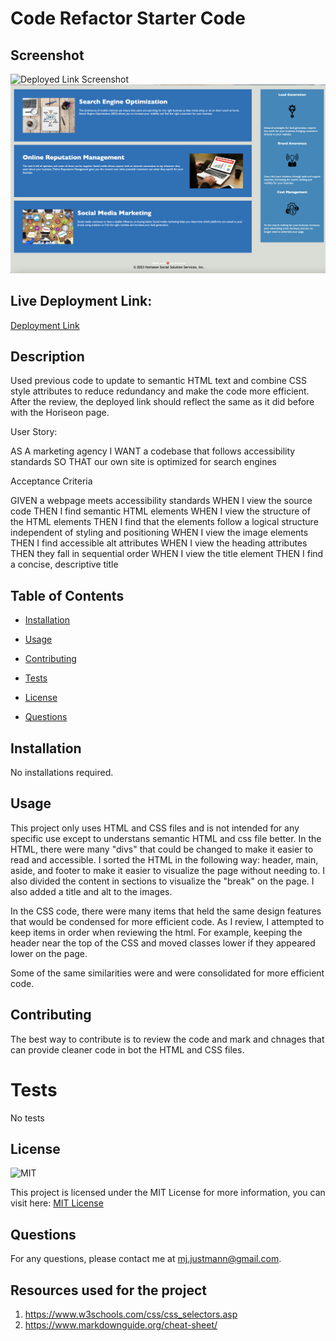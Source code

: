 # Code Refactor Starter Code

## Screenshot

![Deployed Link Screenshot](./assets/images/Screenshot1.png)
![Deployed Link Screenshot](./assets/images/Screenshot2.png)

## Live Deployment Link:

[Deployment Link](https://mjjust31.github.io/Code.Refactor)

## Description

Used previous code to update to semantic HTML text and combine CSS style attributes to reduce redundancy and make the code more efficient. After the review, the deployed link should reflect the same as it did before with the Horiseon page.

User Story:

AS A marketing agency
I WANT a codebase that follows accessibility standards
SO THAT our own site is optimized for search engines

Acceptance Criteria

GIVEN a webpage meets accessibility standards
WHEN I view the source code
THEN I find semantic HTML elements
WHEN I view the structure of the HTML elements
THEN I find that the elements follow a logical structure independent of styling and positioning
WHEN I view the image elements
THEN I find accessible alt attributes
WHEN I view the heading attributes
THEN they fall in sequential order
WHEN I view the title element
THEN I find a concise, descriptive title

## Table of Contents

- [Installation](#installation)

- [Usage](#usage)

- [Contributing](#contributing)

- [Tests](#tests)

- [License](#license)

- [Questions](#questions)

## Installation

No installations required.

## Usage

This project only uses HTML and CSS files and is not intended for any specific use except to understans semantic HTML and css file better. In the HTML, there were many "divs" that could be changed to make it easier to read and accessible. I sorted the HTML in the following way: header, main, aside, and footer to make it easier to visualize the page without needing to. I also divided the content in sections to visualize the "break" on the page. I also added a title and alt to the images.

In the CSS code, there were many items that held the same design features that would be condensed for more efficient code. As I review, I attempted to keep items in order when reviewing the html. For example, keeping the header near the top of the CSS and moved classes lower if they appeared lower on the page.

Some of the same similarities were and were consolidated for more efficient code.

## Contributing

The best way to contribute is to review the code and mark and chnages that can provide cleaner code in bot the HTML and CSS files.

# Tests

No tests

## License

![MIT](https://img.shields.io/badge/License-MIT-yellow.svg)

This project is licensed under the MIT License for more information, you can visit here: [MIT License](https://opensource.org/licenses/MIT)

## Questions

For any questions, please contact me at mj.justmann@gmail.com.

## Resources used for the project

1. https://www.w3schools.com/css/css_selectors.asp
2. https://www.markdownguide.org/cheat-sheet/




